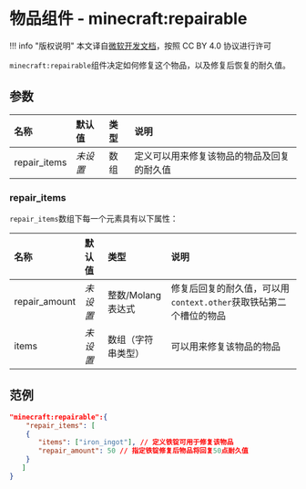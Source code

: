 # 物品组件 - minecraft:repairable
!!! info "版权说明"
    本文译自[微软开发文档](https://learn.microsoft.com/en-us/minecraft/creator/)，按照 CC BY 4.0 协议进行许可
    
`minecraft:repairable`组件决定如何修复这个物品，以及修复后恢复的耐久值。

## 参数

| 名称 | 默认值 | 类型 | 说明  |
|:----------|:----------|:----------|:----------|
| repair_items | *未设置* | 数组 | 定义可以用来修复该物品的物品及回复的耐久值 |

### repair_items
`repair_items`数组下每一个元素具有以下属性：

| 名称 | 默认值 | 类型 | 说明  |
|:----------|:----------|:----------|:----------|
| repair_amount | *未设置* | 整数/Molang表达式 | 修复后回复的耐久值，可以用`context.other`获取铁砧第二个槽位的物品 |
| items | *未设置* | 数组（字符串类型） | 可以用来修复该物品的物品 |

## 范例
```json
"minecraft:repairable":{
    "repair_items": [
    {
       "items": ["iron_ingot"], // 定义铁锭可用于修复该物品
       "repair_amount": 50 // 指定铁锭修复后物品将回复50点耐久值
    }
   ]
}
```
